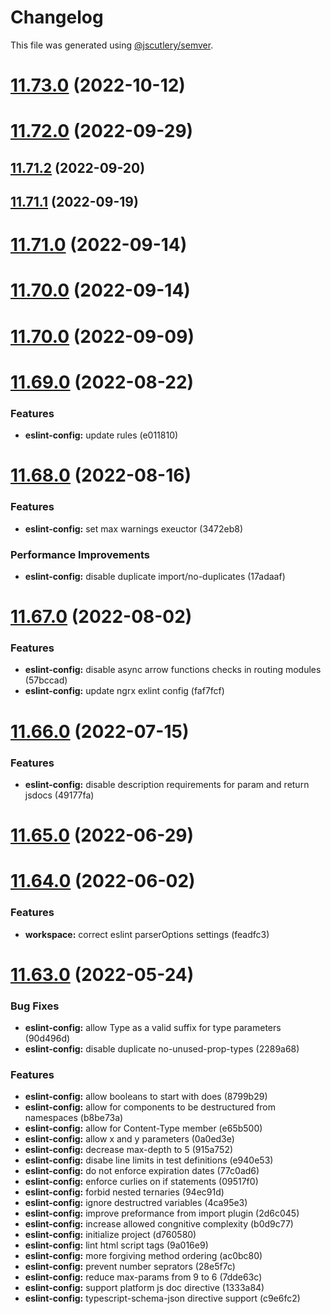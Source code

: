 # Changelog

This file was generated using [@jscutlery/semver](https://github.com/jscutlery/semver).

# [11.73.0](https://github.com/brandingbrand/flagship/compare/v11.72.0...v11.73.0) (2022-10-12)



# [11.72.0](https://github.com/brandingbrand/flagship/compare/v11.71.2...v11.72.0) (2022-09-29)



## [11.71.2](https://github.com/brandingbrand/flagship/compare/v11.71.1...v11.71.2) (2022-09-20)



## [11.71.1](https://github.com/brandingbrand/flagship/compare/v11.71.0...v11.71.1) (2022-09-19)



# [11.71.0](https://github.com/brandingbrand/flagship/compare/v11.70.0...v11.71.0) (2022-09-14)



# [11.70.0](https://github.com/brandingbrand/flagship/compare/v11.69.0...v11.70.0) (2022-09-14)



# [11.70.0](https://github.com/brandingbrand/flagship/compare/v11.69.0...v11.70.0) (2022-09-09)



# [11.69.0](https://github.com/brandingbrand/flagship/compare/v11.68.0...v11.69.0) (2022-08-22)


### Features

* **eslint-config:** update rules (e011810)



# [11.68.0](https://github.com/brandingbrand/flagship/compare/v11.67.0...v11.68.0) (2022-08-16)


### Features

* **eslint-config:** set max warnings exeuctor (3472eb8)


### Performance Improvements

* **eslint-config:** disable duplicate import/no-duplicates (17adaaf)



# [11.67.0](https://github.com/brandingbrand/flagship/compare/v11.66.0...v11.67.0) (2022-08-02)


### Features

* **eslint-config:** disable async arrow functions checks in routing modules (57bccad)
* **eslint-config:** update ngrx exlint config (faf7fcf)



# [11.66.0](https://github.com/brandingbrand/flagship/compare/v11.65.0...v11.66.0) (2022-07-15)


### Features

* **eslint-config:** disable description requirements for param and return jsdocs (49177fa)



# [11.65.0](https://github.com/brandingbrand/flagship/compare/v11.64.0...v11.65.0) (2022-06-29)



# [11.64.0](https://github.com/brandingbrand/flagship/compare/v11.63.0...v11.64.0) (2022-06-02)


### Features

* **workspace:** correct eslint parserOptions settings (feadfc3)



# [11.63.0](https://github.com/brandingbrand/flagship/compare/v11.62.0...v11.63.0) (2022-05-24)


### Bug Fixes

* **eslint-config:** allow Type as a valid suffix for type parameters (90d496d)
* **eslint-config:** disable duplicate no-unused-prop-types (2289a68)


### Features

* **eslint-config:** allow booleans to start with does (8799b29)
* **eslint-config:** allow for components to be destructured from namespaces (b8be73a)
* **eslint-config:** allow for Content-Type member (e65b500)
* **eslint-config:** allow x and y parameters (0a0ed3e)
* **eslint-config:** decrease max-depth to 5 (915a752)
* **eslint-config:** disabe line limits in test definitions (e940e53)
* **eslint-config:** do not enforce expiration dates (77c0ad6)
* **eslint-config:** enforce curlies on if statements (09517f0)
* **eslint-config:** forbid nested ternaries (94ec91d)
* **eslint-config:** ignore destructred variables (4ca95e3)
* **eslint-config:** improve preformance from import plugin (2d6c045)
* **eslint-config:** increase allowed congnitive complexity (b0d9c77)
* **eslint-config:** initialize project (d760580)
* **eslint-config:** lint html script tags (9a016e9)
* **eslint-config:** more forgiving method ordering (ac0bc80)
* **eslint-config:** prevent number seprators (28e5f7c)
* **eslint-config:** reduce max-params from 9 to 6 (7dde63c)
* **eslint-config:** support platform js doc directive (1333a84)
* **eslint-config:** typescript-schema-json directive support (c9e6fc2)
